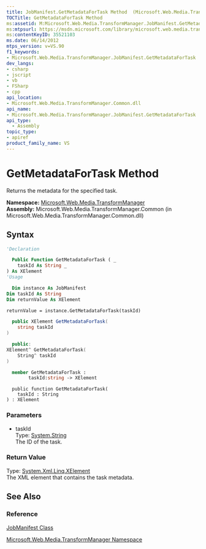 ```yaml
---
title: JobManifest.GetMetadataForTask Method  (Microsoft.Web.Media.TransformManager)
TOCTitle: GetMetadataForTask Method
ms:assetid: M:Microsoft.Web.Media.TransformManager.JobManifest.GetMetadataForTask(System.String)
ms:mtpsurl: https://msdn.microsoft.com/library/microsoft.web.media.transformmanager.jobmanifest.getmetadatafortask(v=VS.90)
ms:contentKeyID: 35521103
ms.date: 06/14/2012
mtps_version: v=VS.90
f1_keywords:
- Microsoft.Web.Media.TransformManager.JobManifest.GetMetadataForTask
dev_langs:
- csharp
- jscript
- vb
- FSharp
- cpp
api_location:
- Microsoft.Web.Media.TransformManager.Common.dll
api_name:
- Microsoft.Web.Media.TransformManager.JobManifest.GetMetadataForTask
api_type:
  - Assembly
topic_type:
- apiref
product_family_name: VS
---
```


# GetMetadataForTask Method

Returns the metadata for the specified task.

**Namespace:**  [Microsoft.Web.Media.TransformManager](microsoft-web-media-transformmanager-namespace.md)  
**Assembly:**  Microsoft.Web.Media.TransformManager.Common (in Microsoft.Web.Media.TransformManager.Common.dll)

## Syntax

```vb
'Declaration

  Public Function GetMetadataForTask ( _
    taskId As String _
) As XElement
'Usage

  Dim instance As JobManifest
Dim taskId As String
Dim returnValue As XElement

returnValue = instance.GetMetadataForTask(taskId)
```

```csharp
  public XElement GetMetadataForTask(
    string taskId
)
```

```cpp
  public:
XElement^ GetMetadataForTask(
    String^ taskId
)
```

``` fsharp
  member GetMetadataForTask : 
        taskId:string -> XElement 
```

```jscript
  public function GetMetadataForTask(
    taskId : String
) : XElement
```

### Parameters

  - taskId  
    Type: [System.String](https://msdn.microsoft.com/library/s1wwdcbf)  
    The ID of the task.  

### Return Value

Type: [System.Xml.Linq.XElement](https://msdn.microsoft.com/library/bb340098)  
The XML element that contains the task metadata.  

## See Also

### Reference

[JobManifest Class](jobmanifest-class-microsoft-web-media-transformmanager.md)

[Microsoft.Web.Media.TransformManager Namespace](microsoft-web-media-transformmanager-namespace.md)
